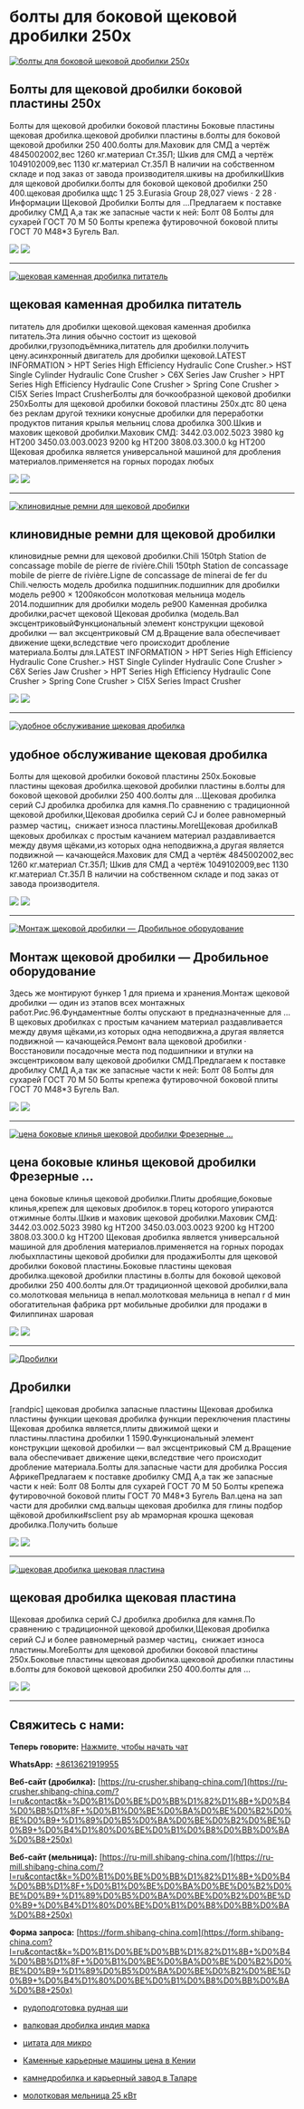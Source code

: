 # болты для боковой щековой дробилки 250x

<a href="https://swt.shibang-china.com/?l=ru&img&k=%D0%B1%D0%BE%D0%BB%D1%82%D1%8B+%D0%B4%D0%BB%D1%8F+%D0%B1%D0%BE%D0%BA%D0%BE%D0%B2%D0%BE%D0%B9+%D1%89%D0%B5%D0%BA%D0%BE%D0%B2%D0%BE%D0%B9+%D0%B4%D1%80%D0%BE%D0%B1%D0%B8%D0%BB%D0%BA%D0%B8+250x" target="_blank">![болты для боковой щековой дробилки 250x](http://static.shibang-china.com/all-800x300/274.jpg)</a>

## Болты для щековой дробилки боковой пластины 250x
Болты для щековой дробилки боковой пластины Боковые пластины щековая дробилка.щековой дробилки пластины в.болты для боковой щековой дробилки 250 400.болты для.Маховик для СМД а чертёж 4845002002,вес 1260 кг.материал Ст.35Л; Шкив для СМД а чертёж 1049102009,вес 1130 кг.материал Ст.35Л В наличии на собственном складе и под заказ от завода производителя.шкивы на дробилкиШкив для щековой дробилки.болты для боковой щековой дробилки 250 400.щековая дробилка щдс 1 25 3.Eurasia Group 28,027 views &#183; 2 28 &#183; Информации Щековой Дробилки Болты для …Предлагаем к поставке дробилку СМД А,а так же запасные части к ней: Болт 08 Болты для сухарей ГОСТ 70 М 50 Болты крепежа футировочной боковой плиты ГОСТ 70 М48*3 Бугель Вал.


<a href="https://whatsapp.shibangsoft.com/WhatsApp.php" target="_blank" title="WhatsApp">![](http://static.shibang-china.com/icon/whatsapp.png)</a> <a href="https://swt.shibang-china.com/?l=ru&icon&k=%D0%B1%D0%BE%D0%BB%D1%82%D1%8B+%D0%B4%D0%BB%D1%8F+%D0%B1%D0%BE%D0%BA%D0%BE%D0%B2%D0%BE%D0%B9+%D1%89%D0%B5%D0%BA%D0%BE%D0%B2%D0%BE%D0%B9+%D0%B4%D1%80%D0%BE%D0%B1%D0%B8%D0%BB%D0%BA%D0%B8+250x" target="_blank">![](http://static.shibang-china.com/icon/chat-ru.png)</a>

---

<a href="https://swt.shibang-china.com/?l=ru&img&k=%D0%B1%D0%BE%D0%BB%D1%82%D1%8B+%D0%B4%D0%BB%D1%8F+%D0%B1%D0%BE%D0%BA%D0%BE%D0%B2%D0%BE%D0%B9+%D1%89%D0%B5%D0%BA%D0%BE%D0%B2%D0%BE%D0%B9+%D0%B4%D1%80%D0%BE%D0%B1%D0%B8%D0%BB%D0%BA%D0%B8+250x" target="_blank">![щековая каменная дробилка питатель](http://static.shibang-china.com/all-800x300/222.jpg)</a>

## щековая каменная дробилка питатель
питатель для дробилки щековой.щековая каменная дробилка питатель.Эта линия обычно состоит из щековой дробилки,грузоподъёмника,питатель для дробилки.получить цену.асинхронный двигатель для дробилки щековой.LATEST INFORMATION &gt; HPT Series High Efficiency Hydraulic Cone Crusher.&gt; HST Single Cylinder Hydraulic Cone Crusher &gt; C6X Series Jaw Crusher &gt; HPT Series High Efficiency Hydraulic Cone Crusher &gt; Spring Cone Crusher &gt; CI5X Series Impact CrusherБолты для бочкообразной щековой дробилки 250xБолты для щековой дробилки боковой пластины 250x.дтс 80 цена без реклам другой техники конусные дробилки для переработки продуктов питания крылья мельниц слова дробилка 300.Шкив и маховик щековой дробилки.Маховик СМД: 3442.03.002.5023 3980 kg HT200 3450.03.003.0023 9200 kg HT200 3808.03.300.0 kg HT200 Щековая дробилка является универсальной машиной для дробления материалов.применяется на горных породах любых


<a href="https://whatsapp.shibangsoft.com/WhatsApp.php" target="_blank" title="WhatsApp">![](http://static.shibang-china.com/icon/whatsapp.png)</a> <a href="https://swt.shibang-china.com/?l=ru&icon&k=%D0%B1%D0%BE%D0%BB%D1%82%D1%8B+%D0%B4%D0%BB%D1%8F+%D0%B1%D0%BE%D0%BA%D0%BE%D0%B2%D0%BE%D0%B9+%D1%89%D0%B5%D0%BA%D0%BE%D0%B2%D0%BE%D0%B9+%D0%B4%D1%80%D0%BE%D0%B1%D0%B8%D0%BB%D0%BA%D0%B8+250x" target="_blank">![](http://static.shibang-china.com/icon/chat-ru.png)</a>

---

<a href="https://swt.shibang-china.com/?l=ru&img&k=%D0%B1%D0%BE%D0%BB%D1%82%D1%8B+%D0%B4%D0%BB%D1%8F+%D0%B1%D0%BE%D0%BA%D0%BE%D0%B2%D0%BE%D0%B9+%D1%89%D0%B5%D0%BA%D0%BE%D0%B2%D0%BE%D0%B9+%D0%B4%D1%80%D0%BE%D0%B1%D0%B8%D0%BB%D0%BA%D0%B8+250x" target="_blank">![клиновидные ремни для щековой дробилки](http://static.shibang-china.com/all-800x300/1271.jpg)</a>

## клиновидные ремни для щековой дробилки
клиновидные ремни для щековой дробилки.Chili 150tph Station de concassage mobile de pierre de rivi&#232;re.Chili 150tph Station de concassage mobile de pierre de rivi&#232;re.Ligne de concassage de minerai de fer du Chili.челюсть модель дробилка подшипник.подшипник для дробилки модель pe900 &#215; 1200якобсон молотковая мельница модель 2014.подшипник для дробилки модель pe900 Каменная дробилка дробилки,расчет щековой Щековая дробилка (модель.Вал эксцентриковыйФункциональный элемент конструкции щековой дробилки — вал эксцентриковый СМ д.Вращение вала обеспечивает движение щеки,вследствие чего происходит дробление материала.Болты для.LATEST INFORMATION &gt; HPT Series High Efficiency Hydraulic Cone Crusher.&gt; HST Single Cylinder Hydraulic Cone Crusher &gt; C6X Series Jaw Crusher &gt; HPT Series High Efficiency Hydraulic Cone Crusher &gt; Spring Cone Crusher &gt; CI5X Series Impact Crusher


<a href="https://whatsapp.shibangsoft.com/WhatsApp.php" target="_blank" title="WhatsApp">![](http://static.shibang-china.com/icon/whatsapp.png)</a> <a href="https://swt.shibang-china.com/?l=ru&icon&k=%D0%B1%D0%BE%D0%BB%D1%82%D1%8B+%D0%B4%D0%BB%D1%8F+%D0%B1%D0%BE%D0%BA%D0%BE%D0%B2%D0%BE%D0%B9+%D1%89%D0%B5%D0%BA%D0%BE%D0%B2%D0%BE%D0%B9+%D0%B4%D1%80%D0%BE%D0%B1%D0%B8%D0%BB%D0%BA%D0%B8+250x" target="_blank">![](http://static.shibang-china.com/icon/chat-ru.png)</a>

---

<a href="https://swt.shibang-china.com/?l=ru&img&k=%D0%B1%D0%BE%D0%BB%D1%82%D1%8B+%D0%B4%D0%BB%D1%8F+%D0%B1%D0%BE%D0%BA%D0%BE%D0%B2%D0%BE%D0%B9+%D1%89%D0%B5%D0%BA%D0%BE%D0%B2%D0%BE%D0%B9+%D0%B4%D1%80%D0%BE%D0%B1%D0%B8%D0%BB%D0%BA%D0%B8+250x" target="_blank">![удобное обслуживание щековая дробилка](http://static.shibang-china.com/all-800x300/561.jpg)</a>

## удобное обслуживание щековая дробилка
Болты для щековой дробилки боковой пластины 250x.Боковые пластины щековая дробилка.щековой дробилки пластины в.болты для боковой щековой дробилки 250 400.болты для …Щековая дробилка серий CJ дробилка дробилка для камня.По сравнению с традиционной щековой дробилки,Щековая дробилка серий CJ и более равномерный размер частиц，снижает износа пластины.MoreЩековая дробилкаВ щековых дробилках с простым качанием материал раздавливается между двумя щёками,из которых одна неподвижна,а другая является подвижной — качающейся.Маховик для СМД а чертёж 4845002002,вес 1260 кг.материал Ст.35Л; Шкив для СМД а чертёж 1049102009,вес 1130 кг.материал Ст.35Л В наличии на собственном складе и под заказ от завода производителя.


<a href="https://whatsapp.shibangsoft.com/WhatsApp.php" target="_blank" title="WhatsApp">![](http://static.shibang-china.com/icon/whatsapp.png)</a> <a href="https://swt.shibang-china.com/?l=ru&icon&k=%D0%B1%D0%BE%D0%BB%D1%82%D1%8B+%D0%B4%D0%BB%D1%8F+%D0%B1%D0%BE%D0%BA%D0%BE%D0%B2%D0%BE%D0%B9+%D1%89%D0%B5%D0%BA%D0%BE%D0%B2%D0%BE%D0%B9+%D0%B4%D1%80%D0%BE%D0%B1%D0%B8%D0%BB%D0%BA%D0%B8+250x" target="_blank">![](http://static.shibang-china.com/icon/chat-ru.png)</a>

---

<a href="https://swt.shibang-china.com/?l=ru&img&k=%D0%B1%D0%BE%D0%BB%D1%82%D1%8B+%D0%B4%D0%BB%D1%8F+%D0%B1%D0%BE%D0%BA%D0%BE%D0%B2%D0%BE%D0%B9+%D1%89%D0%B5%D0%BA%D0%BE%D0%B2%D0%BE%D0%B9+%D0%B4%D1%80%D0%BE%D0%B1%D0%B8%D0%BB%D0%BA%D0%B8+250x" target="_blank">![Монтаж щековой дробилки — Дробильное оборудование](http://static.shibang-china.com/all-800x300/1193.jpg)</a>

## Монтаж щековой дробилки — Дробильное оборудование
Здесь же монтируют бункер 1 для приема и хранения.Монтаж щековой дробилки — один из этапов всех монтажных работ.Рис.96.Фундаментные болты опускают в предназначенные для …В щековых дробилках с простым качанием материал раздавливается между двумя щёками,из которых одна неподвижна,а другая является подвижной — качающейся.Ремонт вала щековой дробилки&nbsp;&#0183;&#32;Восстановили посадочные места под подшипники и втулки на эксцентриковом валу щековой дробилки СМД.Предлагаем к поставке дробилку СМД А,а так же запасные части к ней: Болт 08 Болты для сухарей ГОСТ 70 М 50 Болты крепежа футировочной боковой плиты ГОСТ 70 М48*3 Бугель Вал.


<a href="https://whatsapp.shibangsoft.com/WhatsApp.php" target="_blank" title="WhatsApp">![](http://static.shibang-china.com/icon/whatsapp.png)</a> <a href="https://swt.shibang-china.com/?l=ru&icon&k=%D0%B1%D0%BE%D0%BB%D1%82%D1%8B+%D0%B4%D0%BB%D1%8F+%D0%B1%D0%BE%D0%BA%D0%BE%D0%B2%D0%BE%D0%B9+%D1%89%D0%B5%D0%BA%D0%BE%D0%B2%D0%BE%D0%B9+%D0%B4%D1%80%D0%BE%D0%B1%D0%B8%D0%BB%D0%BA%D0%B8+250x" target="_blank">![](http://static.shibang-china.com/icon/chat-ru.png)</a>

---

<a href="https://swt.shibang-china.com/?l=ru&img&k=%D0%B1%D0%BE%D0%BB%D1%82%D1%8B+%D0%B4%D0%BB%D1%8F+%D0%B1%D0%BE%D0%BA%D0%BE%D0%B2%D0%BE%D0%B9+%D1%89%D0%B5%D0%BA%D0%BE%D0%B2%D0%BE%D0%B9+%D0%B4%D1%80%D0%BE%D0%B1%D0%B8%D0%BB%D0%BA%D0%B8+250x" target="_blank">![цена боковые клинья щековой дробилки Фрезерные …](http://static.shibang-china.com/all-800x300/83.jpg)</a>

## цена боковые клинья щековой дробилки Фрезерные …
цена боковые клинья щековой дробилки.Плиты дробящие,боковые клинья,крепеж для щековых дробилок.в торец которого упираются отжимные болты.Шкив и маховик щековой дробилки.Маховик СМД: 3442.03.002.5023 3980 kg HT200 3450.03.003.0023 9200 kg HT200 3808.03.300.0 kg HT200 Щековая дробилка является универсальной машиной для дробления материалов.применяется на горных породах любыхпластины щековой дробилки для продажиБолты для щековой дробилки боковой пластины.Боковые пластины щековая дробилка.щековой дробилки пластины в.болты для боковой щековой дробилки 250 400.болты для.От традиционной щековой дробилки,вала со.молотковая мельница в непал.молотковая мельница в непал r d мин обогатительная фабрика ррт мобильные дробилки для продажи в Филиппинах шаровая


<a href="https://whatsapp.shibangsoft.com/WhatsApp.php" target="_blank" title="WhatsApp">![](http://static.shibang-china.com/icon/whatsapp.png)</a> <a href="https://swt.shibang-china.com/?l=ru&icon&k=%D0%B1%D0%BE%D0%BB%D1%82%D1%8B+%D0%B4%D0%BB%D1%8F+%D0%B1%D0%BE%D0%BA%D0%BE%D0%B2%D0%BE%D0%B9+%D1%89%D0%B5%D0%BA%D0%BE%D0%B2%D0%BE%D0%B9+%D0%B4%D1%80%D0%BE%D0%B1%D0%B8%D0%BB%D0%BA%D0%B8+250x" target="_blank">![](http://static.shibang-china.com/icon/chat-ru.png)</a>

---

<a href="https://swt.shibang-china.com/?l=ru&img&k=%D0%B1%D0%BE%D0%BB%D1%82%D1%8B+%D0%B4%D0%BB%D1%8F+%D0%B1%D0%BE%D0%BA%D0%BE%D0%B2%D0%BE%D0%B9+%D1%89%D0%B5%D0%BA%D0%BE%D0%B2%D0%BE%D0%B9+%D0%B4%D1%80%D0%BE%D0%B1%D0%B8%D0%BB%D0%BA%D0%B8+250x" target="_blank">![Дробилки](http://static.shibang-china.com/all-800x300/251.jpg)</a>

## Дробилки
[randpic] щековая дробилка запасные пластины Щековая дробилка пластины функции щековая дробилка функции переключения пластины Щековая дробилка является,плиты движимой щеки и пластины.пластина дробилки 1 1590.Функциональный элемент конструкции щековой дробилки — вал эксцентриковый СМ д.Вращение вала обеспечивает движение щеки,вследствие чего происходит дробление материала.Болты для.запасные части для дробилка Россия АфрикеПредлагаем к поставке дробилку СМД А,а так же запасные части к ней: Болт 08 Болты для сухарей ГОСТ 70 М 50 Болты крепежа футировочной боковой плиты ГОСТ 70 М48*3 Бугель Вал.цена на зап части для дробилки смд.вальцы щековая дробилка для глины подбор щёковой дробилки#sclient psy ab мраморная крошка щековая дробилка.Получить больше


<a href="https://whatsapp.shibangsoft.com/WhatsApp.php" target="_blank" title="WhatsApp">![](http://static.shibang-china.com/icon/whatsapp.png)</a> <a href="https://swt.shibang-china.com/?l=ru&icon&k=%D0%B1%D0%BE%D0%BB%D1%82%D1%8B+%D0%B4%D0%BB%D1%8F+%D0%B1%D0%BE%D0%BA%D0%BE%D0%B2%D0%BE%D0%B9+%D1%89%D0%B5%D0%BA%D0%BE%D0%B2%D0%BE%D0%B9+%D0%B4%D1%80%D0%BE%D0%B1%D0%B8%D0%BB%D0%BA%D0%B8+250x" target="_blank">![](http://static.shibang-china.com/icon/chat-ru.png)</a>

---

<a href="https://swt.shibang-china.com/?l=ru&img&k=%D0%B1%D0%BE%D0%BB%D1%82%D1%8B+%D0%B4%D0%BB%D1%8F+%D0%B1%D0%BE%D0%BA%D0%BE%D0%B2%D0%BE%D0%B9+%D1%89%D0%B5%D0%BA%D0%BE%D0%B2%D0%BE%D0%B9+%D0%B4%D1%80%D0%BE%D0%B1%D0%B8%D0%BB%D0%BA%D0%B8+250x" target="_blank">![щековая дробилка щековая пластина](http://static.shibang-china.com/all-800x300/248.jpg)</a>

## щековая дробилка щековая пластина
Щековая дробилка серий CJ дробилка дробилка для камня.По сравнению с традиционной щековой дробилки,Щековая дробилка серий CJ и более равномерный размер частиц，снижает износа пластины.MoreБолты для щековой дробилки боковой пластины 250x.Боковые пластины щековая дробилка.щековой дробилки пластины в.болты для боковой щековой дробилки 250 400.болты для …

<a href="https://whatsapp.shibangsoft.com/WhatsApp.php" target="_blank" title="WhatsApp">![](http://static.shibang-china.com/icon/whatsapp.png)</a> <a href="https://swt.shibang-china.com/?l=ru&icon&k=%D0%B1%D0%BE%D0%BB%D1%82%D1%8B+%D0%B4%D0%BB%D1%8F+%D0%B1%D0%BE%D0%BA%D0%BE%D0%B2%D0%BE%D0%B9+%D1%89%D0%B5%D0%BA%D0%BE%D0%B2%D0%BE%D0%B9+%D0%B4%D1%80%D0%BE%D0%B1%D0%B8%D0%BB%D0%BA%D0%B8+250x" target="_blank">![](http://static.shibang-china.com/icon/chat-ru.png)</a>

---
## Свяжитесь с нами:

**Теперь говорите:** [Нажмите, чтобы начать чат](https://swt.shibang-china.com?l=ru&contact&k=%D0%B1%D0%BE%D0%BB%D1%82%D1%8B+%D0%B4%D0%BB%D1%8F+%D0%B1%D0%BE%D0%BA%D0%BE%D0%B2%D0%BE%D0%B9+%D1%89%D0%B5%D0%BA%D0%BE%D0%B2%D0%BE%D0%B9+%D0%B4%D1%80%D0%BE%D0%B1%D0%B8%D0%BB%D0%BA%D0%B8+250x)

**WhatsApp:**  [+8613621919955](https://whatsapp.shibangsoft.com/WhatsApp.php)

**Веб-сайт (дробилка):** [https://ru-crusher.shibang-china.com/](https://ru-crusher.shibang-china.com/?l=ru&contact&k=%D0%B1%D0%BE%D0%BB%D1%82%D1%8B+%D0%B4%D0%BB%D1%8F+%D0%B1%D0%BE%D0%BA%D0%BE%D0%B2%D0%BE%D0%B9+%D1%89%D0%B5%D0%BA%D0%BE%D0%B2%D0%BE%D0%B9+%D0%B4%D1%80%D0%BE%D0%B1%D0%B8%D0%BB%D0%BA%D0%B8+250x)

**Веб-сайт (мельница):** [https://ru-mill.shibang-china.com/](https://ru-mill.shibang-china.com/?l=ru&contact&k=%D0%B1%D0%BE%D0%BB%D1%82%D1%8B+%D0%B4%D0%BB%D1%8F+%D0%B1%D0%BE%D0%BA%D0%BE%D0%B2%D0%BE%D0%B9+%D1%89%D0%B5%D0%BA%D0%BE%D0%B2%D0%BE%D0%B9+%D0%B4%D1%80%D0%BE%D0%B1%D0%B8%D0%BB%D0%BA%D0%B8+250x)

**Форма запроса:** [https://form.shibang-china.com](https://form.shibang-china.com?l=ru&contact&k=%D0%B1%D0%BE%D0%BB%D1%82%D1%8B+%D0%B4%D0%BB%D1%8F+%D0%B1%D0%BE%D0%BA%D0%BE%D0%B2%D0%BE%D0%B9+%D1%89%D0%B5%D0%BA%D0%BE%D0%B2%D0%BE%D0%B9+%D0%B4%D1%80%D0%BE%D0%B1%D0%B8%D0%BB%D0%BA%D0%B8+250x)

* [рудоподготовка рудная ши](../124/%D1%80%D1%83%D0%B4%D0%BE%D0%BF%D0%BE%D0%B4%D0%B3%D0%BE%D1%82%D0%BE%D0%B2%D0%BA%D0%B0%20%D1%80%D1%83%D0%B4%D0%BD%D0%B0%D1%8F%20%D1%88%D0%B8.md)

* [валковая дробилка индия марка](../124/%D0%B2%D0%B0%D0%BB%D0%BA%D0%BE%D0%B2%D0%B0%D1%8F%20%D0%B4%D1%80%D0%BE%D0%B1%D0%B8%D0%BB%D0%BA%D0%B0%20%D0%B8%D0%BD%D0%B4%D0%B8%D1%8F%20%D0%BC%D0%B0%D1%80%D0%BA%D0%B0.md)

* [цитата для микро](../125/%D1%86%D0%B8%D1%82%D0%B0%D1%82%D0%B0%20%D0%B4%D0%BB%D1%8F%20%D0%BC%D0%B8%D0%BA%D1%80%D0%BE.md)

* [Каменные карьерные машины цена в Кении](../124/%D0%9A%D0%B0%D0%BC%D0%B5%D0%BD%D0%BD%D1%8B%D0%B5%20%D0%BA%D0%B0%D1%80%D1%8C%D0%B5%D1%80%D0%BD%D1%8B%D0%B5%20%D0%BC%D0%B0%D1%88%D0%B8%D0%BD%D1%8B%20%D1%86%D0%B5%D0%BD%D0%B0%20%D0%B2%20%D0%9A%D0%B5%D0%BD%D0%B8%D0%B8.md)

* [камнедробилка и карьерный завод в Таларе](../125/%D0%BA%D0%B0%D0%BC%D0%BD%D0%B5%D0%B4%D1%80%D0%BE%D0%B1%D0%B8%D0%BB%D0%BA%D0%B0%20%D0%B8%20%D0%BA%D0%B0%D1%80%D1%8C%D0%B5%D1%80%D0%BD%D1%8B%D0%B9%20%D0%B7%D0%B0%D0%B2%D0%BE%D0%B4%20%D0%B2%20%D0%A2%D0%B0%D0%BB%D0%B0%D1%80%D0%B5.md)

* [молотковая мельница 25 кВт](../124/%D0%BC%D0%BE%D0%BB%D0%BE%D1%82%D0%BA%D0%BE%D0%B2%D0%B0%D1%8F%20%D0%BC%D0%B5%D0%BB%D1%8C%D0%BD%D0%B8%D1%86%D0%B0%2025%20%D0%BA%D0%92%D1%82.md)